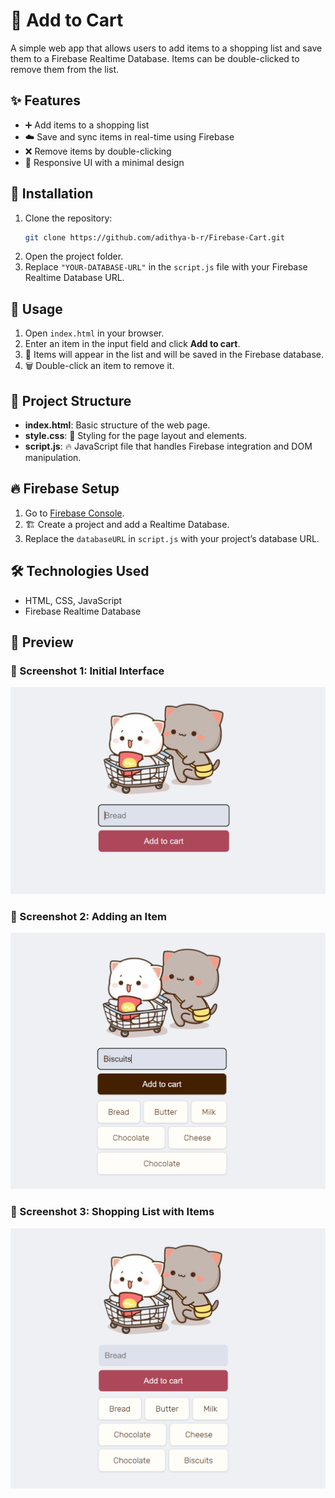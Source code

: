 # 🛒 Add to Cart

A simple web app that allows users to add items to a shopping list and save them to a Firebase Realtime Database. Items can be double-clicked to remove them from the list.

## ✨ Features
- ➕ Add items to a shopping list
- ☁️ Save and sync items in real-time using Firebase
- ❌ Remove items by double-clicking
- 📱 Responsive UI with a minimal design

## 🚀 Installation

1. Clone the repository:
   ```bash
   git clone https://github.com/adithya-b-r/Firebase-Cart.git
   ```
2. Open the project folder.
3. Replace `"YOUR-DATABASE-URL"` in the `script.js` file with your Firebase Realtime Database URL.

## 🔧 Usage

1. Open `index.html` in your browser.
2. Enter an item in the input field and click **Add to cart**.
3. 📝 Items will appear in the list and will be saved in the Firebase database.
4. 🗑️ Double-click an item to remove it.

## 📂 Project Structure
- **index.html**: Basic structure of the web page.
- **style.css**: 🎨 Styling for the page layout and elements.
- **script.js**: 🔥 JavaScript file that handles Firebase integration and DOM manipulation.

## 🔥 Firebase Setup
1. Go to [Firebase Console](https://console.firebase.google.com/).
2. 🏗️ Create a project and add a Realtime Database.
3. Replace the `databaseURL` in `script.js` with your project’s database URL.

## 🛠️ Technologies Used
- HTML, CSS, JavaScript
- Firebase Realtime Database

## 👀 Preview

### 📸 Screenshot 1: Initial Interface
![Screenshot 1](screenshots/s1.png)

### 📸 Screenshot 2: Adding an Item
![Screenshot 2](screenshots/s2.png)

### 📸 Screenshot 3: Shopping List with Items
![Screenshot 3](screenshots/s3.png)